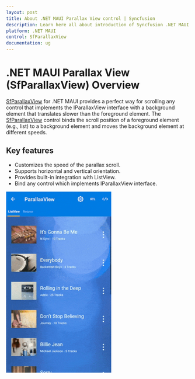 ```yaml
---
layout: post
title: About .NET MAUI Parallax View control | Syncfusion
description: Learn here all about introduction of Syncfusion .NET MAUI Parallax View (SfParallaxView) control, its elements and more.
platform: .NET MAUI
control: SfParallaxView
documentation: ug
---
```


# .NET MAUI Parallax View (SfParallaxView) Overview

[SfParallaxView]() for .NET MAUI provides a perfect way for scrolling any control that implements the IParallaxView interface with a background element that translates slower than the foreground element. The [SfParallaxView]() control binds the scroll position of a foreground element (e.g., list) to a background element and moves the background element at different speeds.

## Key features

* Customizes the speed of the parallax scroll.
* Supports horizontal and vertical orientation.
* Provides built-in integration with ListView.
* Bind any control which implements IParallaxView interface.

![Overview image of Parallax View](ParallaxView_Images/maui_parallaxview.gif)